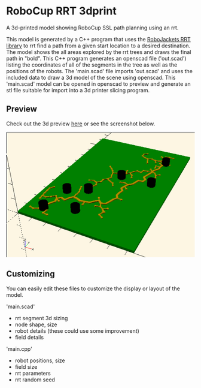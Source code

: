 
# RoboCup RRT 3dprint

A 3d-printed model showing RoboCup SSL path planning using an rrt.

This model is generated by a C++ program that uses the [RoboJackets RRT library](https://github.com/robojackets/rrt) to rrt find a path from a given start location to a desired destination.
The model shows the all areas explored by the rrt trees and draws the final path in "bold".
This C++ program generates an openscad file ('out.scad') listing the coordinates of all of the segments in the tree as well as the positions of the robots.
The 'main.scad' file imports 'out.scad' and uses the included data to draw a 3d model of the scene using openscad.
This 'main.scad' model can be opened in openscad to preview and generate an stl file suitable for import into a 3d printer slicing program.

## Preview

Check out the 3d preview [here](doc/963dec.stl) or see the screenshot below.

![screenshot](doc/screenshot.png)


## Customizing

You can easily edit these files to customize the display or layout of the model.

'main.scad'

* rrt segment 3d sizing
* node shape, size
* robot details (these could use some improvement)
* field details

'main.cpp'

* robot positions, size
* field size
* rrt parameters
* rrt random seed
